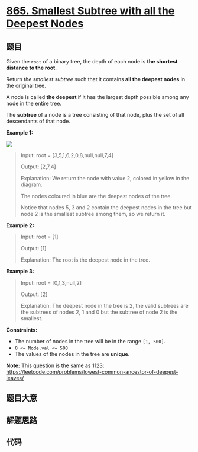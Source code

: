 # [865. Smallest Subtree with all the Deepest Nodes](https://leetcode.com/problems/smallest-subtree-with-all-the-deepest-nodes/)

## 题目

Given the `root` of a binary tree, the depth of each node is **the shortest
distance to the root**.

Return _the smallest subtree_ such that it contains **all the deepest nodes**
in the original tree.

A node is called **the deepest** if it has the largest depth possible among
any node in the entire tree.

The **subtree** of a node is a tree consisting of that node, plus the set of
all descendants of that node.



**Example 1:**

![](https://s3-lc-upload.s3.amazonaws.com/uploads/2018/07/01/sketch1.png)

> Input: root = [3,5,1,6,2,0,8,null,null,7,4]
> 
> Output: [2,7,4]
> 
> Explanation: We return the node with value 2, colored in yellow in the diagram.
> 
> The nodes coloured in blue are the deepest nodes of the tree.
> 
> Notice that nodes 5, 3 and 2 contain the deepest nodes in the tree but node 2 is the smallest subtree among them, so we return it.

**Example 2:**

> Input: root = [1]
> 
> Output: [1]
> 
> Explanation: The root is the deepest node in the tree.

**Example 3:**

> Input: root = [0,1,3,null,2]
> 
> Output: [2]
> 
> Explanation: The deepest node in the tree is 2, the valid subtrees are the subtrees of nodes 2, 1 and 0 but the subtree of node 2 is the smallest.

**Constraints:**

  * The number of nodes in the tree will be in the range `[1, 500]`.
  * `0 <= Node.val <= 500`
  * The values of the nodes in the tree are **unique**.



**Note:** This question is the same as 1123:
<https://leetcode.com/problems/lowest-common-ancestor-of-deepest-leaves/>


## 题目大意

## 解题思路

## 代码

```javascript

```


